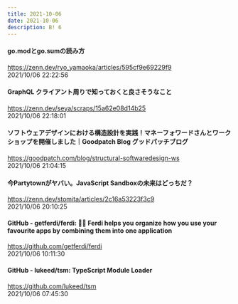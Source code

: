 ```yaml
---
title: 2021-10-06
date: 2021-10-06
description: B! 6
---
```


#### go.modとgo.sumの読み方
https://zenn.dev/ryo_yamaoka/articles/595cf9e69229f9<br>
2021/10/06 22:22:56<br>


#### GraphQL クライアント周りで知っておくと良さそうなこと
https://zenn.dev/seya/scraps/15a62e08d14b25<br>
2021/10/06 22:18:01<br>


#### ソフトウェアデザインにおける構造設計を実践！マネーフォワードさんとワークショップを開催しました｜Goodpatch Blog グッドパッチブログ
https://goodpatch.com/blog/structural-softwaredesign-ws<br>
2021/10/06 21:04:15<br>


#### 今Partytownがヤバい。JavaScript Sandboxの未来はどっちだ？
https://zenn.dev/stomita/articles/2c16a53223f3c9<br>
2021/10/06 20:10:25<br>


#### GitHub - getferdi/ferdi: 🧔🏽 Ferdi helps you organize how you use your favourite apps by combining them into one application
https://github.com/getferdi/ferdi<br>
2021/10/06 10:11:30<br>


#### GitHub - lukeed/tsm: TypeScript Module Loader
https://github.com/lukeed/tsm<br>
2021/10/06 07:45:30<br>


